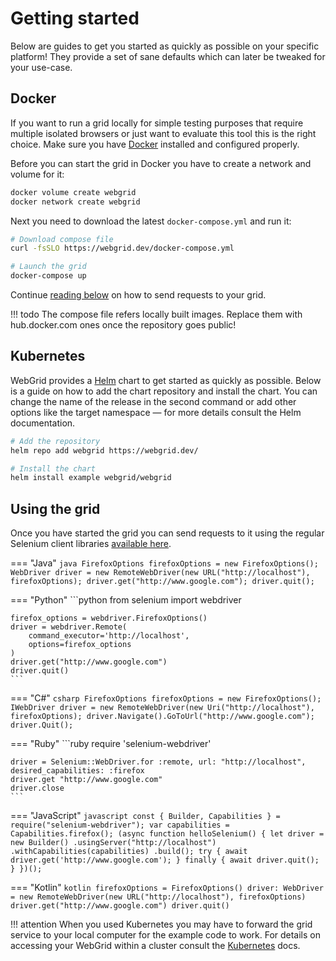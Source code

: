 # Getting started

Below are guides to get you started as quickly as possible on your specific platform! They provide a set of sane defaults which can later be tweaked for your use-case. 

## Docker

If you want to run a grid locally for simple testing purposes that require multiple isolated browsers or just want to evaluate this tool this is the right choice.
Make sure you have [Docker](https://www.docker.com/get-started) installed and configured properly.

Before you can start the grid in Docker you have to create a network and volume for it:

```bash
docker volume create webgrid
docker network create webgrid
```

Next you need to download the latest `docker-compose.yml` and run it:

```bash
# Download compose file
curl -fsSLO https://webgrid.dev/docker-compose.yml

# Launch the grid
docker-compose up
```

Continue [reading below](#using-the-grid) on how to send requests to your grid.

!!! todo
    The compose file refers locally built images. Replace them with hub.docker.com ones once the repository goes public!

## Kubernetes

WebGrid provides a [Helm](https://helm.sh) chart to get started as quickly as possible. Below is a guide on how to add the chart repository and install the chart.
You can change the name of the release in the second command or add other options like the target namespace — for more details consult the Helm documentation.

```bash
# Add the repository
helm repo add webgrid https://webgrid.dev/

# Install the chart
helm install example webgrid/webgrid
```

## Using the grid

Once you have started the grid you can send requests to it using the regular Selenium client libraries [available here](https://www.selenium.dev/documentation/en/).

=== "Java"
    ```java
    FirefoxOptions firefoxOptions = new FirefoxOptions();
    WebDriver driver = new RemoteWebDriver(new URL("http://localhost"), firefoxOptions);
    driver.get("http://www.google.com");
    driver.quit();
    ```

=== "Python"
    ```python
    from selenium import webdriver

    firefox_options = webdriver.FirefoxOptions()
    driver = webdriver.Remote(
        command_executor='http://localhost',
        options=firefox_options
    )
    driver.get("http://www.google.com")
    driver.quit() 
    ```

=== "C#"
    ```csharp
    FirefoxOptions firefoxOptions = new FirefoxOptions();
    IWebDriver driver = new RemoteWebDriver(new Uri("http://localhost"), firefoxOptions);
    driver.Navigate().GoToUrl("http://www.google.com");
    driver.Quit();
    ```

=== "Ruby"
    ```ruby
    require 'selenium-webdriver'

    driver = Selenium::WebDriver.for :remote, url: "http://localhost", desired_capabilities: :firefox
    driver.get "http://www.google.com"
    driver.close
    ```

=== "JavaScript"
    ```javascript
    const { Builder, Capabilities } = require("selenium-webdriver");
    var capabilities = Capabilities.firefox();
    (async function helloSelenium() {
        let driver = new Builder()
            .usingServer("http://localhost")   
            .withCapabilities(capabilities)
            .build();
        try {
            await driver.get('http://www.google.com');
        } finally {
            await driver.quit();
        }
    })();
    ```

=== "Kotlin"
    ```kotlin
    firefoxOptions = FirefoxOptions()
    driver: WebDriver = new RemoteWebDriver(new URL("http://localhost"), firefoxOptions)
    driver.get("http://www.google.com")
    driver.quit()
    ```

!!! attention
    When you used Kubernetes you may have to forward the grid service to your local computer for the example code to work. For details on accessing your WebGrid within a cluster consult the [Kubernetes](kubernetes.md) docs.